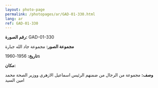 ```yaml
---
layout: photo-page
permalink: /photopages/ar/GAD-01-330.html
lang: ar
ref: GAD-01-330
---
```


**رقم الصورة:** GAD-01-330

**مجموعة الصور:** مجموعة جاد الله جبارة

**تاريخ:** 1956-1960s

**مكان:**

**وصف:** مجموعة من الرجال من ضمنهم الرئيس اسماعيل الازهري ووزير الصحة محمد امين السيد

